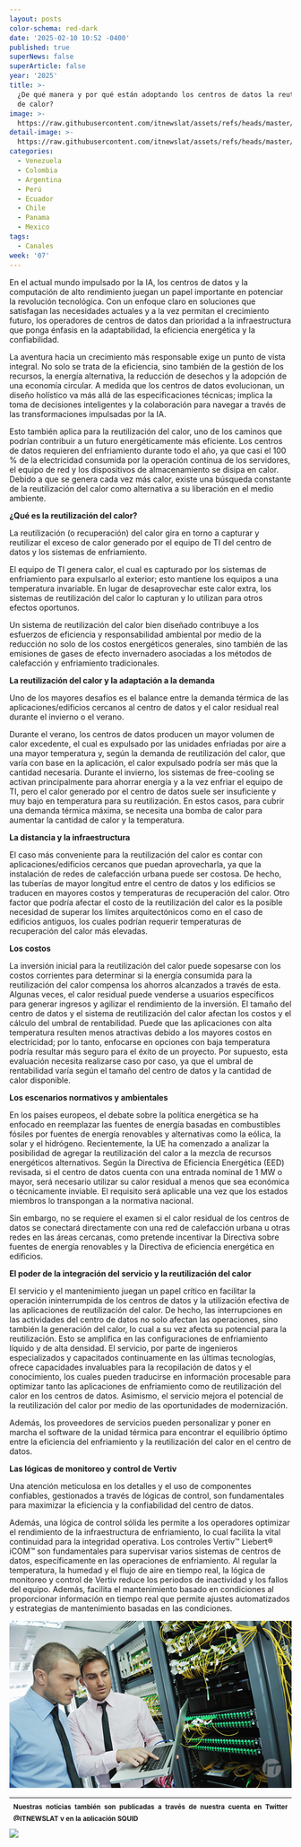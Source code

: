 ```yaml
---
layout: posts
color-schema: red-dark
date: '2025-02-10 10:52 -0400'
published: true
superNews: false
superArticle: false
year: '2025'
title: >-
  ¿De qué manera y por qué están adoptando los centros de datos la reutilización
  de calor?
image: >-
  https://raw.githubusercontent.com/itnewslat/assets/refs/heads/master/img/540x320/Centro-de-Datos-Panduit-p.jpg
detail-image: >-
  https://raw.githubusercontent.com/itnewslat/assets/refs/heads/master/img/1024x680/Centro-de-Datos-Panduit-g.jpg
categories:
  - Venezuela
  - Colombia
  - Argentina
  - Perú
  - Ecuador
  - Chile
  - Panama
  - Mexico
tags:
  - Canales
week: '07'
---
```

En el actual mundo impulsado por la IA, los centros de datos y la computación de alto rendimiento juegan un papel importante en potenciar la revolución tecnológica. Con un enfoque claro en soluciones que satisfagan las necesidades actuales y a la vez permitan el crecimiento futuro, los operadores de centros de datos dan prioridad a la infraestructura que ponga énfasis en la adaptabilidad, la eficiencia energética y la confiabilidad.

La aventura hacia un crecimiento más responsable exige un punto de vista integral. No solo se trata de la eficiencia, sino también de la gestión de los recursos, la energía alternativa, la reducción de desechos y la adopción de una economía circular. A medida que los centros de datos evolucionan, un diseño holístico va más allá de las especificaciones técnicas; implica la toma de decisiones inteligentes y la colaboración para navegar a través de las transformaciones impulsadas por la IA.

Esto también aplica para la reutilización del calor, uno de los caminos que podrían contribuir a un futuro energéticamente más eficiente. Los centros de datos requieren del enfriamiento durante todo el año, ya que casi el 100 % de la electricidad consumida por la operación continua de los servidores, el equipo de red y los dispositivos de almacenamiento se disipa en calor. Debido a que se genera cada vez más calor, existe una búsqueda constante de la reutilización del calor como alternativa a su liberación en el medio ambiente.

**¿Qué es la reutilización del calor?**

La reutilización (o recuperación) del calor gira en torno a capturar y reutilizar el exceso de calor generado por el equipo de TI del centro de datos y los sistemas de enfriamiento.

El equipo de TI genera calor, el cual es capturado por los sistemas de enfriamiento para expulsarlo al exterior; esto mantiene los equipos a una temperatura invariable. En lugar de desaprovechar este calor extra, los sistemas de reutilización del calor lo capturan y lo utilizan para otros efectos oportunos.

Un sistema de reutilización del calor bien diseñado contribuye a los esfuerzos de eficiencia y responsabilidad ambiental por medio de la reducción no solo de los costos energéticos generales, sino también de las emisiones de gases de efecto invernadero asociadas a los métodos de calefacción y enfriamiento tradicionales.

**La reutilización del calor y la adaptación a la demanda**

Uno de los mayores desafíos es el balance entre la demanda térmica de las aplicaciones/edificios cercanos al centro de datos y el calor residual real durante el invierno o el verano.

Durante el verano, los centros de datos producen un mayor volumen de calor excedente, el cual es expulsado por las unidades enfriadas por aire a una mayor temperatura y, según la demanda de reutilización del calor, que varía con base en la aplicación, el calor expulsado podría ser más que la cantidad necesaria. Durante el invierno, los sistemas de free-cooling se activan principalmente para ahorrar energía y a la vez enfriar el equipo de TI, pero el calor generado por el centro de datos suele ser insuficiente y muy bajo en temperatura para su reutilización. En estos casos, para cubrir una demanda térmica máxima, se necesita una bomba de calor para aumentar la cantidad de calor y la temperatura.

**La distancia y la infraestructura**

El caso más conveniente para la reutilización del calor es contar con aplicaciones/edificios cercanos que puedan aprovecharla, ya que la instalación de redes de calefacción urbana puede ser costosa. De hecho, las tuberías de mayor longitud entre el centro de datos y los edificios se traducen en mayores costos y temperaturas de recuperación del calor. Otro factor que podría afectar el costo de la reutilización del calor es la posible necesidad de superar los límites arquitectónicos como en el caso de edificios antiguos, los cuales podrían requerir temperaturas de recuperación del calor más elevadas.

**Los costos**

La inversión inicial para la reutilización del calor puede sopesarse con los costos corrientes para determinar si la energía consumida para la reutilización del calor compensa los ahorros alcanzados a través de esta. Algunas veces, el calor residual puede venderse a usuarios específicos para generar ingresos y agilizar el rendimiento de la inversión. El tamaño del centro de datos y el sistema de reutilización del calor afectan los costos y el cálculo del umbral de rentabilidad. Puede que las aplicaciones con alta temperatura resulten menos atractivas debido a los mayores costos en electricidad; por lo tanto, enfocarse en opciones con baja temperatura podría resultar más seguro para el éxito de un proyecto. Por supuesto, esta evaluación necesita realizarse caso por caso, ya que el umbral de rentabilidad varía según el tamaño del centro de datos y la cantidad de calor disponible.

**Los escenarios normativos y ambientales**

En los países europeos, el debate sobre la política energética se ha enfocado en reemplazar las fuentes de energía basadas en combustibles fósiles por fuentes de energía renovables y alternativas como la eólica, la solar y el hidrógeno. Recientemente, la UE ha comenzado a analizar la posibilidad de agregar la reutilización del calor a la mezcla de recursos energéticos alternativos. Según la Directiva de Eficiencia Energética (EED) revisada, si el centro de datos cuenta con una entrada nominal de 1 MW o mayor, será necesario utilizar su calor residual a menos que sea económica o técnicamente inviable. El requisito será aplicable una vez que los estados miembros lo transpongan a la normativa nacional.

Sin embargo, no se requiere el examen si el calor residual de los centros de datos se conectará directamente con una red de calefacción urbana u otras redes en las áreas cercanas, como pretende incentivar la Directiva sobre fuentes de energía renovables y la Directiva de eficiencia energética en edificios.

**El poder de la integración del servicio y la reutilización del calor**

El servicio y el mantenimiento juegan un papel crítico en facilitar la operación ininterrumpida de los centros de datos y la utilización efectiva de las aplicaciones de reutilización del calor. De hecho, las interrupciones en las actividades del centro de datos no solo afectan las operaciones, sino también la generación del calor, lo cual a su vez afecta su potencial para la reutilización. Esto se amplifica en las configuraciones de enfriamiento líquido y de alta densidad. El servicio, por parte de ingenieros especializados y capacitados continuamente en las últimas tecnologías, ofrece capacidades invaluables para la recopilación de datos y el conocimiento, los cuales pueden traducirse en información procesable para optimizar tanto las aplicaciones de enfriamiento como de reutilización del calor en los centros de datos. Asimismo, el servicio mejora el potencial de la reutilización del calor por medio de las oportunidades de modernización.

Además, los proveedores de servicios pueden personalizar y poner en marcha el software de la unidad térmica para encontrar el equilibrio óptimo entre la eficiencia del enfriamiento y la reutilización del calor en el centro de datos.

**Las lógicas de monitoreo y control de Vertiv**

Una atención meticulosa en los detalles y el uso de componentes confiables, gestionados a través de lógicas de control, son fundamentales para maximizar la eficiencia y la confiabilidad del centro de datos.

Además, una lógica de control sólida les permite a los operadores optimizar el rendimiento de la infraestructura de enfriamiento, lo cual facilita la vital continuidad para la integridad operativa. Los controles Vertiv™ Liebert® iCOM™ son fundamentales para supervisar varios sistemas de centros de datos, específicamente en las operaciones de enfriamiento. Al regular la temperatura, la humedad y el flujo de aire en tiempo real, la lógica de monitoreo y control de Vertiv reduce los periodos de inactividad y los fallos del equipo. Además, facilita el mantenimiento basado en condiciones al proporcionar información en tiempo real que permite ajustes automatizados y estrategias de mantenimiento basadas en las condiciones.

![](https://raw.githubusercontent.com/itnewslat/assets/refs/heads/master/img/540x320/Centro-de-Datos-Panduit-p.jpg)

<table style="height: 42px;" width="569">
<tbody>
<tr>
<td style="text-align: justify;"><sub><strong>Nuestras noticias también son publicadas a través de nuestra cuenta en Twitter <a href="https://twitter.com/itnewslat?lang=es">@ITNEWSLAT</a> y en la aplicación <a href="https://squidapp.co/en/">SQUID</a></strong></sub></td>
</tr>
</tbody>
</table>

<img src="https://tracker.metricool.com/c3po.jpg?hash=56f88a41e39ab42c063cc51676587a04"/>
